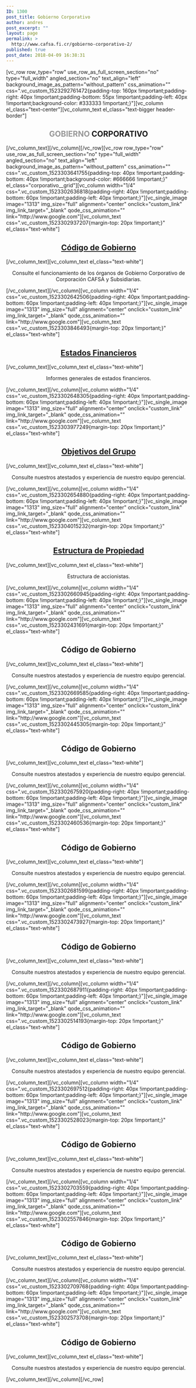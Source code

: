 ```yaml
---
ID: 1300
post_title: Gobierno Corporativo
author: andres
post_excerpt: ""
layout: page
permalink: >
  http://www.cafsa.fi.cr/gobierno-corporativo-2/
published: true
post_date: 2018-04-09 16:38:31
---
```

[vc_row row_type="row" use_row_as_full_screen_section="no" type="full_width" angled_section="no" text_align="left" background_image_as_pattern="without_pattern" css_animation="" css=".vc_custom_1523292761472{padding-top: 160px !important;padding-right: 40px !important;padding-bottom: 55px !important;padding-left: 40px !important;background-color: #333333 !important;}"][vc_column el_class="text-center"][vc_column_text el_class="text-bigger header-border"]
<h2 style="text-align: center;"><span style="color: #979797;">GOBIERNO</span> CORPORATIVO</h2>
[/vc_column_text][/vc_column][/vc_row][vc_row row_type="row" use_row_as_full_screen_section="no" type="full_width" angled_section="no" text_align="left" background_image_as_pattern="without_pattern" css_animation="" css=".vc_custom_1523303641755{padding-top: 40px !important;padding-bottom: 40px !important;background-color: #666666 !important;}" el_class="corporativo__grid"][vc_column width="1/4" css=".vc_custom_1523302636818{padding-right: 40px !important;padding-bottom: 60px !important;padding-left: 40px !important;}"][vc_single_image image="1313" img_size="full" alignment="center" onclick="custom_link" img_link_target="_blank" qode_css_animation="" link="http://www.google.com"][vc_column_text css=".vc_custom_1523302937207{margin-top: 20px !important;}" el_class="text-white"]
<h2 style="text-align: center;"><a href="http://google.com">Código de Gobierno</a></h2>
[/vc_column_text][vc_column_text el_class="text-white"]
<p style="text-align: center;">Consulte el funcionamiento de los órganos de Gobierno Corporativo de Corporación CAFSA y Subsidiarias.</p>
[/vc_column_text][/vc_column][vc_column width="1/4" css=".vc_custom_1523302642506{padding-right: 40px !important;padding-bottom: 60px !important;padding-left: 40px !important;}"][vc_single_image image="1313" img_size="full" alignment="center" onclick="custom_link" img_link_target="_blank" qode_css_animation="" link="http://www.google.com"][vc_column_text css=".vc_custom_1523303846493{margin-top: 20px !important;}" el_class="text-white"]
<h2 style="text-align: center;"><a href="http://www.google.com">Estados Financieros</a></h2>
[/vc_column_text][vc_column_text el_class="text-white"]
<p style="text-align: center;">Informes generales de estados financieros.</p>
[/vc_column_text][/vc_column][vc_column width="1/4" css=".vc_custom_1523302648305{padding-right: 40px !important;padding-bottom: 60px !important;padding-left: 40px !important;}"][vc_single_image image="1313" img_size="full" alignment="center" onclick="custom_link" img_link_target="_blank" qode_css_animation="" link="http://www.google.com"][vc_column_text css=".vc_custom_1523303977249{margin-top: 20px !important;}" el_class="text-white"]
<h2 style="text-align: center;"><a href="http://www.google.com">Objetivos del Grupo</a></h2>
[/vc_column_text][vc_column_text el_class="text-white"]
<p style="text-align: center;">Consulte nuestros atestados y experiencia de nuestro equipo gerencial.</p>
[/vc_column_text][/vc_column][vc_column width="1/4" css=".vc_custom_1523302654880{padding-right: 40px !important;padding-bottom: 60px !important;padding-left: 40px !important;}"][vc_single_image image="1313" img_size="full" alignment="center" onclick="custom_link" img_link_target="_blank" qode_css_animation="" link="http://www.google.com"][vc_column_text css=".vc_custom_1523304015232{margin-top: 20px !important;}" el_class="text-white"]
<h2 style="text-align: center;"><a href="http://www.google.com">Estructura de Propiedad</a></h2>
[/vc_column_text][vc_column_text el_class="text-white"]
<p style="text-align: center;">Estructura de accionistas.</p>
[/vc_column_text][/vc_column][vc_column width="1/4" css=".vc_custom_1523302660945{padding-right: 40px !important;padding-bottom: 60px !important;padding-left: 40px !important;}"][vc_single_image image="1313" img_size="full" alignment="center" onclick="custom_link" img_link_target="_blank" qode_css_animation="" link="http://www.google.com"][vc_column_text css=".vc_custom_1523302431691{margin-top: 20px !important;}" el_class="text-white"]
<h2 style="text-align: center;">Código de Gobierno</h2>
[/vc_column_text][vc_column_text el_class="text-white"]
<p style="text-align: center;">Consulte nuestros atestados y experiencia de nuestro equipo gerencial.</p>
[/vc_column_text][/vc_column][vc_column width="1/4" css=".vc_custom_1523302669585{padding-right: 40px !important;padding-bottom: 60px !important;padding-left: 40px !important;}"][vc_single_image image="1313" img_size="full" alignment="center" onclick="custom_link" img_link_target="_blank" qode_css_animation="" link="http://www.google.com"][vc_column_text css=".vc_custom_1523302445305{margin-top: 20px !important;}" el_class="text-white"]
<h2 style="text-align: center;">Código de Gobierno</h2>
[/vc_column_text][vc_column_text el_class="text-white"]
<p style="text-align: center;">Consulte nuestros atestados y experiencia de nuestro equipo gerencial.</p>
[/vc_column_text][/vc_column][vc_column width="1/4" css=".vc_custom_1523302675920{padding-right: 40px !important;padding-bottom: 60px !important;padding-left: 40px !important;}"][vc_single_image image="1313" img_size="full" alignment="center" onclick="custom_link" img_link_target="_blank" qode_css_animation="" link="http://www.google.com"][vc_column_text css=".vc_custom_1523302460536{margin-top: 20px !important;}" el_class="text-white"]
<h2 style="text-align: center;">Código de Gobierno</h2>
[/vc_column_text][vc_column_text el_class="text-white"]
<p style="text-align: center;">Consulte nuestros atestados y experiencia de nuestro equipo gerencial.</p>
[/vc_column_text][/vc_column][vc_column width="1/4" css=".vc_custom_1523302681599{padding-right: 40px !important;padding-bottom: 60px !important;padding-left: 40px !important;}"][vc_single_image image="1313" img_size="full" alignment="center" onclick="custom_link" img_link_target="_blank" qode_css_animation="" link="http://www.google.com"][vc_column_text css=".vc_custom_1523302473927{margin-top: 20px !important;}" el_class="text-white"]
<h2 style="text-align: center;">Código de Gobierno</h2>
[/vc_column_text][vc_column_text el_class="text-white"]
<p style="text-align: center;">Consulte nuestros atestados y experiencia de nuestro equipo gerencial.</p>
[/vc_column_text][/vc_column][vc_column width="1/4" css=".vc_custom_1523302687911{padding-right: 40px !important;padding-bottom: 60px !important;padding-left: 40px !important;}"][vc_single_image image="1313" img_size="full" alignment="center" onclick="custom_link" img_link_target="_blank" qode_css_animation="" link="http://www.google.com"][vc_column_text css=".vc_custom_1523302514193{margin-top: 20px !important;}" el_class="text-white"]
<h2 style="text-align: center;">Código de Gobierno</h2>
[/vc_column_text][vc_column_text el_class="text-white"]
<p style="text-align: center;">Consulte nuestros atestados y experiencia de nuestro equipo gerencial.</p>
[/vc_column_text][/vc_column][vc_column width="1/4" css=".vc_custom_1523302697512{padding-right: 40px !important;padding-bottom: 60px !important;padding-left: 40px !important;}"][vc_single_image image="1313" img_size="full" alignment="center" onclick="custom_link" img_link_target="_blank" qode_css_animation="" link="http://www.google.com"][vc_column_text css=".vc_custom_1523302528023{margin-top: 20px !important;}" el_class="text-white"]
<h2 style="text-align: center;">Código de Gobierno</h2>
[/vc_column_text][vc_column_text el_class="text-white"]
<p style="text-align: center;">Consulte nuestros atestados y experiencia de nuestro equipo gerencial.</p>
[/vc_column_text][/vc_column][vc_column width="1/4" css=".vc_custom_1523302703559{padding-right: 40px !important;padding-bottom: 60px !important;padding-left: 40px !important;}"][vc_single_image image="1313" img_size="full" alignment="center" onclick="custom_link" img_link_target="_blank" qode_css_animation="" link="http://www.google.com"][vc_column_text css=".vc_custom_1523302557846{margin-top: 20px !important;}" el_class="text-white"]
<h2 style="text-align: center;">Código de Gobierno</h2>
[/vc_column_text][vc_column_text el_class="text-white"]
<p style="text-align: center;">Consulte nuestros atestados y experiencia de nuestro equipo gerencial.</p>
[/vc_column_text][/vc_column][vc_column width="1/4" css=".vc_custom_1523302709768{padding-right: 40px !important;padding-bottom: 60px !important;padding-left: 40px !important;}"][vc_single_image image="1313" img_size="full" alignment="center" onclick="custom_link" img_link_target="_blank" qode_css_animation="" link="http://www.google.com"][vc_column_text css=".vc_custom_1523302573708{margin-top: 20px !important;}" el_class="text-white"]
<h2 style="text-align: center;">Código de Gobierno</h2>
[/vc_column_text][vc_column_text el_class="text-white"]
<p style="text-align: center;">Consulte nuestros atestados y experiencia de nuestro equipo gerencial.</p>
[/vc_column_text][/vc_column][/vc_row]